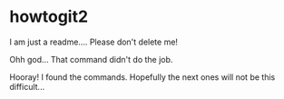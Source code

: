 # howtogit2
I am just a readme....
Please don't delete me!

Ohh god...
That command didn't do the job.

Hooray!
I found the commands. Hopefully the next ones will not be this difficult...